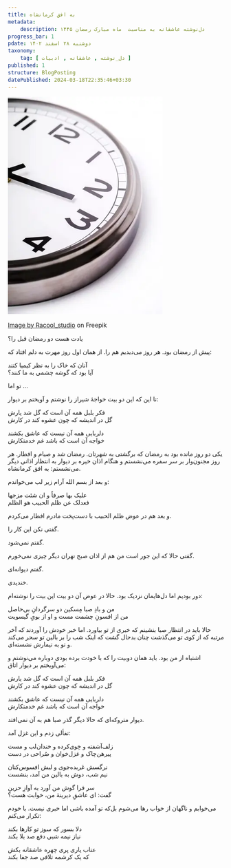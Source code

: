 ```yaml
---
title: به افق کرمانشاه
metadata: 
    description: دل‌نوشته عاشقانه به مناسبت  ماه مبارک رمضان ۱۴۴۵
progress_bar: 1
pdate: دوشنبه ۲۸ اسفند ۱۴۰۲
taxonomy:
    tag: [ دل_نوشته , عاشقانه , ادبیات ]
published: 1
structure: BlogPosting
datePublished: 2024-03-18T22:35:46+03:30
---
```

![ تصویر ساعت ](clock_144627-22249.webp?classes=center&loading=lazy)
<div class="align-center">
<a href="https://www.freepik.com/free-photo/clock_7460577.htm#fromView=search&page=1&position=31&uuid=e81422ec-ef6b-42f9-97a8-b940b6915d8c">Image by Racool_studio</a> on Freepik
</div>

یادت هست دو رمضان قبل را؟

پیش از رمضان بود. هر روز می‌دیدیم هم را. از همان اول روز مهرت به دلم افتاد که:

آنان که خاک را به نظر کیمیا کنند  
آیا بود که گوشه چشمی به ما کنند؟


تو اما ... 

تا این که این دو بیت خواجهٔ شیراز را نوشتم و آویختم بر دیوار:

فکر بلبل همه آن است که گل شد یارش  
گل در اندیشه که چون عشوه کند در کارش

دلربایی همه آن نیست که عاشق بکشند   
خواجه آن است که باشد غم خدمتکارش


یکی دو روز مانده بود به رمضان که برگشتی به شهرتان. رمضان شد و صیام و افطار. هر روز مجنون‌وار بر سر سفره می‌نشستم و هنگام اذان خیره بر دیوار به انتظار اذانی دیگر می‌نشستم: به افق کرمانشاه. 

و بعد از بسم الله آرام زیر لب می‌خواندم:

علیک بها صرفاً و ان شئت مزجها  
فعدلک عن ظلم الحبیب هو الظلم

و بعد هم در عوض ظلم الحبیب با دست‌پخت مادرم افطار می‌کردم.

گفتی نکن این کار را.

گفتم نمی‌شود.

گفتی حالا که این جور است من هم از اذان صبح تهران دیگر چیزی نمی‌خورم. 

گفتم دیوانه‌ای.

خندیدی.

دور بودیم اما دل‌هایمان نزدیک بود.
حالا در عوض آن دو بیت این بیت را نوشته‌ام:

من و بادِ صبا مِسکین دو سرگردانِ بی‌حاصل  
من از افسونِ چشمت مست و او از بویِ گیسویت

حالا باید در انتظار صبا بنشینم که خبری از تو بیاورد. اما خبر خودش را آوردند که آخر مرتبه که از کوی تو می‌گذشت چنان بدحال گشت که اینک شب را بر بالین تو سحر می‌کند و تو به تیمارش نشسته‌ای.

اشتباه از من بود. باید همان دوبیت را که با خودت برده بودی دوباره می‌نوشتم و می‌آویختم بر دیوار اتاق:

فکر بلبل همه آن است که گل شد یارش  
گل در اندیشه که چون عشوه کند در کارش

دلربایی همه آن نیست که عاشق بکشند  
خواجه آن است که باشد غم خدمتکارش


دیوار متروکه‌ای که حالا دیگر گذر صبا هم به آن نمی‌افتد.

تفألی زدم و این غزل آمد:


زلف‌آشفته و خِوی‌کرده و خندان‌لب و مست  
پیرهن‌چاک و غزل‌خوان و صُراحی در دست

نرگسش عَربده‌جوی و لبش افسوس‌کنان  
نیم شب، دوش به بالین من آمد، بنشست


سر فرا گوش من آورد به آوازِ حزین  
گفت: ای عاشقِ دیرینهٔ من، خوابت هست؟


 می‌خوابم و ناگهان از خواب رها می‌شوم بل‌که تو آمده باشی
 اما خبری نیست. با خودم تکرار می‌کنم:

دلا بسور که سوز تو کارها بکند  
نیاز نیمه شبی دفع صد بلا بکند

عتاب یاری پری چهره عاشقانه بکش  
که یک کرشمه تلافی صد جفا بکند